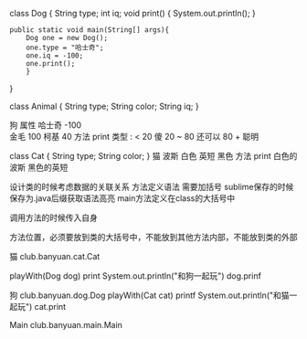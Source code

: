 class Dog {
    String type;
    int iq;
    void print() {
        System.out.println();
    } 
    
    public static void main(String[] args){
        Dog one = new Dog();
        one.type = "哈士奇";
        one.iq = -100;
        one.print();
        }
}

class Animal {
    String type;
    String color;
    String iq;
}

狗
属性
哈士奇  -100  
金毛  100
柯基  40
方法
print
类型 :  < 20 傻    20 ~ 80 还可以  80 + 聪明

class Cat {
    String type;
    String color;
}
猫
波斯  白色
英短  黑色
方法
print
白色的波斯
黑色的英短


设计类的时候考虑数据的关联关系
方法定义语法 需要加括号
sublime保存的时候保存为.java后缀获取语法高亮
main方法定义在class的大括号中

调用方法的时候传入自身

方法位置，必须要放到类的大括号中，不能放到其他方法内部，不能放到类的外部


猫 club.banyuan.cat.Cat

playWith(Dog dog)
print
System.out.println("和狗一起玩")
dog.prinf

狗 club.banyuan.dog.Dog
playWith(Cat cat)
printf
System.out.println("和猫一起玩")
cat.print

Main
club.banyuan.main.Main





